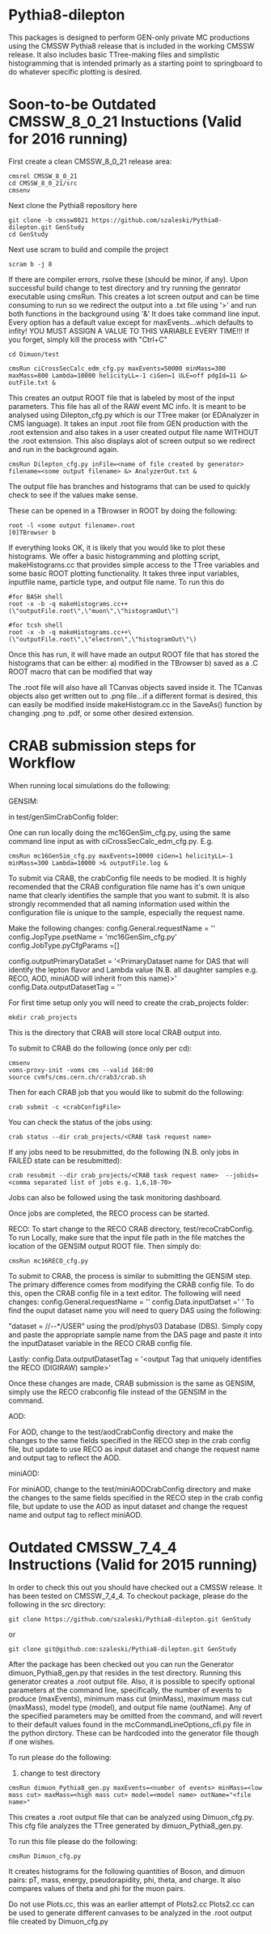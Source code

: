 # Pythia8-dilepton

This packages is designed to perform GEN-only private MC productions using the CMSSW Pythia8 release that is included in the working CMSSW release. It also includes basic TTree-making files and simplistic histogramming that is intended primarly as a starting point to springboard to do whatever specific plotting is desired.

# Soon-to-be Outdated CMSSW_8_0_21 Instuctions (Valid for 2016 running)

First create a clean CMSSW_8_0_21 release area:
```
cmsrel CMSSW_8_0_21
cd CMSSW_8_0_21/src
cmsenv
```

Next clone the Pythia8 repository here

```
git clone -b cmssw8021 https://github.com/szaleski/Pythia8-dilepton.git GenStudy
cd GenStudy
```

Next use scram to build and compile the project
```
scram b -j 8

```

If there are compiler errors, rsolve these (should be minor, if any).
Upon successful build change to test directory and try running the genrator executable using cmsRun.
This creates a lot screen output and can be time consuming to run so we redirect the output into a .txt file using '>' and run both functions in the background using '&'
It does take command line input. Every option has a default value except for maxEvents...which defaults to infity!
YOU MUST ASSIGN A VALUE TO THIS VARIABLE EVERY TIME!!!
If you forget, simply kill the process with "Ctrl+C"

```
cd Dimuon/test

cmsRun ciCrossSecCalc_edm_cfg.py maxEvents=50000 minMass=300 maxMass=800 Lambda=10000 helicityLL=-1 ciGen=1 ULE=off pdgId=11 &> outFile.txt &
```

This creates an output ROOT file that is labeled by most of the input parameters. This file has all of the RAW event MC info. It is meant to be analysed using Dilepton_cfg.py
which is our TTree maker (or EDAnalyzer in CMS language). It takes an input .root file from GEN production with the .root extension and also takes in a user created output file name WITHOUT the .root extension.
This also displays alot of screen output so we redirect and run in the background again.

```
cmsRun Dilepton_cfg.py inFile=<name of file created by generator> filename=<some output filename> &> AnalyzerOut.txt &
```
 
The output file has branches and histograms that can be used to quickly check to see if the values make sense.

These can be opened in a TBrowser in ROOT by doing the following:
```
root -l <some output filename>.root
[0]TBrowser b

```

If everything looks OK, it is likely that you would like to plot these histograms. 
We offer a basic histogramming and plotting script, makeHistograms.cc that provides simple access to the TTree variables and some basic ROOT plotting functionality.
It takes three input variables, inputfile name, particle type, and output file name.
To run this do


```
#for BASH shell
root -x -b -q makeHistograms.cc++(\"outputFile.root\",\"muon\",\"histogramOut\")

#for tcsh shell
root -x -b -q makeHistograms.cc++\(\"outputFile.root\",\"electron\",\"histogramOut\"\)

```

Once this has run, it will have made an output ROOT file that has stored the histograms that can be either:
a) modified in the TBrowser
b) saved as a .C ROOT macro that can be modified that way

The .root file will also have all TCanvas objects saved inside it.
The TCanvas objects also get written out to .png file...if a different format is desired, 
this can easily be modified inside makeHistogram.cc in the SaveAs() function by changing  .png to .pdf, or some other desired extension.

# CRAB submission steps for Workflow

When running local simulations do the following:

GENSIM:

in test/genSimCrabConfig folder:

One can run locally doing the mc16GenSim_cfg.py, using the same command line input as with ciCrossSecCalc_edm_cfg.py. E.g.

```
cmsRun mc16GenSim_cfg.py maxEvents=10000 ciGen=1 helicityLL=-1 minMass=300 Lambda=10000 >& outputFile.log &

```
To submit via CRAB, the crabConfig file needs to be modied. It is highly recomended that the CRAB configuration file name has it's own unique name that clearly identifies the sample that you want to submit. It is also strongly recommended that all naming information used within the configuration file is unique to the sample, especially the request name. 

Make the following changes:
config.General.requestName = '<some unique name that identifies the sample>'
config.JopType.psetName = 'mc16GenSim_cfg.py'
config.JobType.pyCfgParams =[<list of command line input that will be used for the sample just as one would for ciCrossSecCalc_edm_cfg.py>]

config.outputPrimaryDataSet = '<PrimaryDataset name for DAS that will identify the lepton flavor and Lambda value (N.B. all daughter samples e.g. RECO, AOD, miniAOD will inherit from this name)>'
config.Data.outputDatasetTag = '<secondary DAS name that will be used to uniquely identify a sample within the primary dataset folder>'

For first time setup only you will need to create the crab_projects folder:
```
mkdir crab_projects
```

This is the directory that CRAB will store local CRAB output into.

To submit to CRAB do the following (once only per cd):
```
cmsenv
voms-proxy-init -voms cms --valid 168:00
source cvmfs/cms.cern.ch/crab3/crab.sh
```
Then for each CRAB job that you would like to submit do the following:
```
crab submit -c <crabConfigFile>
```
You can check the status of the jobs using:
```
crab status --dir crab_projects/<CRAB task request name>
```

If any jobs need to be resubmitted, do the following (N.B. only jobs in FAILED state can be resubmitted):

```
crab resubmit --dir crab_projects/<CRAB task request name>  --jobids=<comma separated list of jobs e.g. 1,6,10-70>
```

Jobs can also be followed using the task monitoring dashboard.

Once jobs are completed, the RECO process can be started.


RECO:
To start change to the RECO CRAB directory, test/recoCrabConfig.
To run Locally, make sure that the input file path in the file matches the location of the GENSIM output ROOT file. Then simply do:
```
cmsRun mc16RECO_cfg.py
```

To submit to CRAB, the process is similar to submitting the GENSIM step. The primary difference comes from modifying the CRAB config file. To do this, open the CRAB config file in a text editor.
The following will need changes:
config.General.requestName = '<CRAB task name that identifies the unique sample>'
config.Data.inputDatset =' <DAS datset name for output GENSIM sample>'
To find the ouput dataset name you will need to query DAS using the following:

"dataset = /<GENSIM outputPrimaryDataset variable from GENSIM CRABCONFIG>/<username>-<outputDatasetTag variable from GENSIM CRABCONFIG>-*/USER" using the prod/phys03 Database (DBS). Simply copy and paste the appropriate sample name from the DAS page and paste it into the inputDataset variable in the RECO CRAB config file.

Lastly:
config.Data.outputDatasetTag = '<output Tag that uniquely identifies the RECO (DIGIRAW) sample>'

Once these changes are made, CRAB submission is the same as GENSIM, simply use the RECO crabconfig file instead of the GENSIM in the command.


AOD:


For AOD, change to the test/aodCrabConfig directory and make the changes to the same fields specified in the RECO step in the crab config file, but update to use RECO as input dataset and change the request name and output tag to reflect the AOD.




miniAOD:

For miniAOD, change to the test/miniAODCrabConfig directory and make the changes to the same fields specified in the RECO step in the crab config file, but update to use the AOD as input dataset and change the request name and output tag to reflect miniAOD.


# Outdated CMSSW_7_4_4 Instructions (Valid for 2015 running)
In order to check this out you should have checked out a CMSSW release.
It has been tested on CMSSW_7_4_4.
To checkout package, please do the following in the src directory:
``` 
git clone https://github.com/szaleski/Pythia8-dilepton.git GenStudy
```
or
    
```
git clone git@github.com:szaleski/Pythia8-dilepton.git GenStudy
```

After the package has been checked out you can run the Generator  dimuon_Pythia8_gen.py that resides in the test directory.
Running this generator creates a .root output file. Also, it is possible to specify optional parameters at the command line, specifically, the number of events to produce (maxEvents), minimum mass cut (minMass), maximum mass cut (maxMass), model type (model), and output file name (outName). Any of the specified parameters may be omitted from the command, and will revert to their default values found in the mcCommandLineOptions_cfi.py file in the python dirctory. These can be hardcoded into the generator file though if one wishes.

To run please do the following:
1) change to test directory

```   
cmsRun dimuon_Pythia8_gen.py maxEvents=<number of events> minMass=<low mass cut> maxMass=<high mass cut> model=<model name> outName="<file name>"
```
This creates a .root output file that can be analyzed using Dimuon_cfg.py. This cfg file analyzes the TTree generated by dimuon_Pythia8_gen.py.

To run this file please do the following:
```
cmsRun Dimuon_cfg.py
```

It creates histograms for the following quantities of Boson, and dimuon pairs: pT, mass, energy, pseudorapidity, phi, theta, and charge. It also compares values of theta and phi for the muon pairs.

Do not use Plots.cc, this was an earlier attempt of Plots2.cc
Plots2.cc can be used to generate different canvases to be analyzed in the .root output file created by Dimuon_cfg.py
